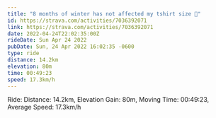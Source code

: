 ```yaml
---
title: "8 months of winter has not affected my tshirt size 🫠"
id: https://strava.com/activities/7036392071
link: https://strava.com/activities/7036392071
date: 2022-04-24T22:02:35:00Z
rideDate: Sun Apr 24 2022
pubDate: Sun, 24 Apr 2022 16:02:35 -0600
type: ride
distance: 14.2km
elevation: 80m
time: 00:49:23
speed: 17.3km/h
---
```

Ride: Distance: 14.2km, Elevation Gain: 80m, Moving Time: 00:49:23, Average Speed: 17.3km/h